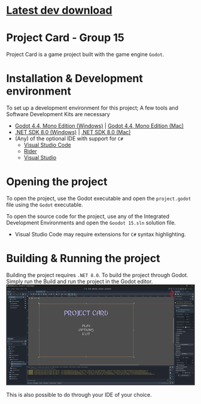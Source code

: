 # [Latest dev download](https://drive.google.com/drive/folders/1hWlSKXiVaRx8bmBY7jAaAm_-g5-i0YPs?usp=drive_link)


# Project Card - Group 15

Project Card is a game project built with the game engine `Godot`.


# Installation & Development environment
To set up a development environment for this project; A few tools and Software Development Kits are necessary

 - [Godot 4.4, Mono Edition (Windows)](https://github.com/godotengine/godot-builds/releases/download/4.4-stable/Godot_v4.4-stable_mono_win64.zip) | [Godot 4.4, Mono Edition (Mac)](https://github.com/godotengine/godot-builds/releases/download/4.4-stable/Godot_v4.4-stable_mono_macos.universal.zip)
 - [.NET SDK 8.0 (Windows)](https://dotnet.microsoft.com/en-us/download/dotnet/thank-you/sdk-8.0.407-windows-x64-installer) | [.NET SDK 8.0 (Mac)](https://dotnet.microsoft.com/en-us/download/dotnet/thank-you/sdk-8.0.407-macos-arm64-installer)
 - (Any) of the optional IDE with support for `C#`
    - [Visual Studio Code](https://code.visualstudio.com/)
    - [Rider](https://www.jetbrains.com/rider/)
    - [Visual Studio](https://visualstudio.microsoft.com/vs/community/)

# Opening the project
To open the project, use the Godot executable and open the `project.godot` file using the `Godot` executable.

To open the source code for the project, use any of the Integrated Development Environments and open the `Goodot 15.sln` solution file.
 - Visual Studio Code may require extensions for `C#` syntax highlighting.  

# Building & Running the project
Building the project requires `.NET 8.0`. To build the project through Godot. Simply run the Build and run the project in the Godot editor.
![alt text](documentation/run.png)

This is also possible to do through your IDE of your choice.

